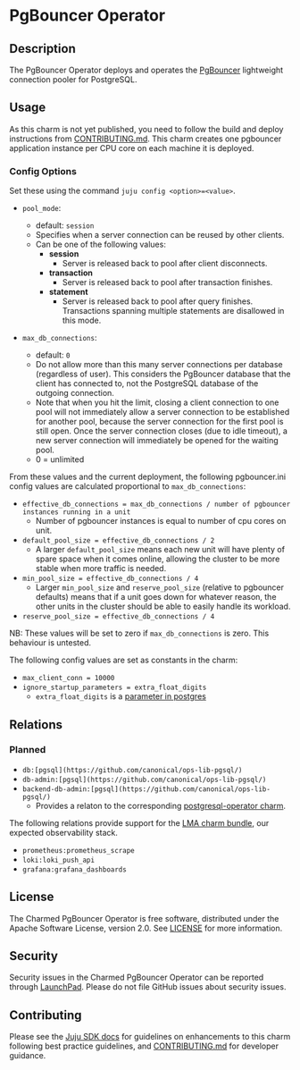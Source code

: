 # PgBouncer Operator

## Description

The PgBouncer Operator deploys and operates the [PgBouncer](https://www.pgbouncer.org) lightweight connection pooler for PostgreSQL.

## Usage

As this charm is not yet published, you need to follow the build and deploy instructions from [CONTRIBUTING.md](https://github.com/canonical/pgbouncer-operator/CONTRIBUTING.md). This charm creates one pgbouncer application instance per CPU core on each machine it is deployed.

### Config Options

Set these using the command `juju config <option>=<value>`.

- `pool_mode`:
  - default: `session`
  - Specifies when a server connection can be reused by other clients.
  - Can be one of the following values:
    - **session**
      - Server is released back to pool after client disconnects.
    - **transaction**
      - Server is released back to pool after transaction finishes.
    - **statement**
      - Server is released back to pool after query finishes. Transactions spanning multiple statements are disallowed in this mode.

- `max_db_connections`:
  - default: `0`
  - Do not allow more than this many server connections per database (regardless of user). This considers the PgBouncer database that the client has connected to, not the PostgreSQL database of the outgoing connection.
  - Note that when you hit the limit, closing a client connection to one pool will not immediately allow a server connection to be established for another pool, because the server connection for the first pool is still open. Once the server connection closes (due to idle timeout), a new server connection will immediately be opened for the waiting pool.
  - 0 = unlimited

From these values and the current deployment, the following pgbouncer.ini config values are calculated proportional to `max_db_connections`:

- `effective_db_connections = max_db_connections / number of pgbouncer instances running in a unit`
  - Number of pgbouncer instances is equal to number of cpu cores on unit.
- `default_pool_size = effective_db_connections / 2`
  - A larger `default_pool_size` means each new unit will have plenty of spare space when it comes online, allowing the cluster to be more stable when more traffic is needed.
- `min_pool_size = effective_db_connections / 4`
  - Larger `min_pool_size` and `reserve_pool_size` (relative to pgbouncer defaults) means that if a unit goes down for whatever reason, the other units in the cluster should be able to easily handle its workload.
- `reserve_pool_size = effective_db_connections / 4`

NB: These values will be set to zero if `max_db_connections` is zero. This behaviour is untested.

The following config values are set as constants in the charm:

- `max_client_conn = 10000`
- `ignore_startup_parameters = extra_float_digits`
  - `extra_float_digits` is a [parameter in postgres](https://postgresqlco.nf/doc/en/param/extra_float_digits/)

## Relations

### Planned

- `db:[pgsql](https://github.com/canonical/ops-lib-pgsql/)`
- `db-admin:[pgsql](https://github.com/canonical/ops-lib-pgsql/)`
- `backend-db-admin:[pgsql](https://github.com/canonical/ops-lib-pgsql/)`
  - Provides a relaton to the corresponding [postgresql-operator charm](https://github.com/canonical/postgresql-operator).

The following relations provide support for the [LMA charm bundle](https://juju.is/docs/lma2), our expected observability stack.

- `prometheus:prometheus_scrape`
- `loki:loki_push_api`
- `grafana:grafana_dashboards`

## License

The Charmed PgBouncer Operator is free software, distributed under the Apache Software License, version 2.0. See [LICENSE](https://github.com/canonical/pgbouncer-operator/blob/main/LICENSE) for more information.

## Security

Security issues in the Charmed PgBouncer Operator can be reported through [LaunchPad](https://wiki.ubuntu.com/DebuggingSecurity#How%20to%20File). Please do not file GitHub issues about security issues.

## Contributing

Please see the [Juju SDK docs](https://juju.is/docs/sdk) for guidelines
on enhancements to this charm following best practice guidelines, and
[CONTRIBUTING.md](https://github.com/canonical/pgbouncer-operator/CONTRIBUTING.md) for developer guidance.
